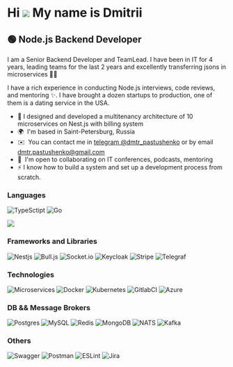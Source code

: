 Hi ![](https://user-images.githubusercontent.com/18350557/176309783-0785949b-9127-417c-8b55-ab5a4333674e.gif) My name is Dmitrii
===============================================================================================================================

🟢 Node.js Backend Developer
----------------------------

I am a Senior Backend Developer and TeamLead. I have been in IT for 4 years, leading teams for the last 2 years and excellently transferring jsons in microservices 🧑‍🎨 

I have a rich experience in conducting Node.js interviews, code reviews, and mentoring ✨. I have brought a dozen startups to production, one of them is a dating service in the USA. 

* 🚀 I designed and developed a multitenancy architecture of 10 microservices on Nest.js with billing system
* 🌍  I'm based in Saint-Petersburg, Russia
* ✉️  You can contact me in [telegram @dmtr_pastushenko](https://t.me/dmtr_pastushenko) or by email [dmtr.pastushenko@gmail.com](mailto:dmtr.pastushenko@gmail.com)
* 🤝  I'm open to collaborating on IT conferences, podcasts, mentoring
* ⚡️  I know how to build a system and set up a development process from scratch.

### Languages

![TypeSctipt](https://img.shields.io/badge/typescript-%233178C6?style=for-the-badge&logo=typescript&logoColor=white)
![Go](https://img.shields.io/badge/go-%2300ADD8.svg?&style=for-the-badge&logo=go&logoColor=white)

![](https://github-readme-stats.vercel.app/api/top-langs/?username=Demetra0&theme=dark&hide_border=true&include_all_commits=true&count_private=true&layout=compact)

### Frameworks and Libraries

![Nestjs](https://img.shields.io/badge/nestjs-%23E0234E?style=for-the-badge&logo=nestjs&logoColor=white)
![Bull.js](https://img.shields.io/badge/bull.js-%23DB0A40?style=for-the-badge&logo=redbull&logoColor=white)
![Socket.io](https://img.shields.io/badge/socket.io-%23010101?style=for-the-badge&logo=socket.io&logoColor=white)
![Keycloak](https://img.shields.io/badge/Keycloak-%234D4D4D?style=for-the-badge&logo=Keycloak&logoColor=white)
![Stripe](https://img.shields.io/badge/stripe-%23008CDD?style=for-the-badge&logo=stripe&logoColor=white)
![Telegraf](https://img.shields.io/badge/telegraf-%2326A5E4?style=for-the-badge&logo=telegram&logoColor=white)

### Technologies
![Microservices](https://img.shields.io/badge/microservices-green?style=for-the-badge)
![Docker](https://img.shields.io/badge/docker-%230db7ed.svg?&style=for-the-badge&logo=docker&logoColor=white)
![Kubernetes](https://img.shields.io/badge/kubernetes-%23326ce5.svg?style=for-the-badge&logo=kubernetes&logoColor=white)
![GitlabCI](https://img.shields.io/badge/gitlab-%23FC6D26?style=for-the-badge&logo=gitlab&logoColor=white)
![Azure](https://img.shields.io/badge/azure%20devops-blue?style=for-the-badge)


### DB && Message Brokers

![Postgres](https://img.shields.io/badge/postgres-%23316192.svg?style=for-the-badge&logo=postgresql&logoColor=white)
![MySQL](https://img.shields.io/badge/MySQL-00000F?style=for-the-badge&logo=mysql&logoColor=white)
![Redis](https://img.shields.io/badge/redis-%23DD0031.svg?style=for-the-badge&logo=redis&logoColor=white)
![MongoDB](https://img.shields.io/badge/mongodb-%2347A248?style=for-the-badge&logo=mongodb&logoColor=white)
![NATS](https://img.shields.io/badge/natsdotio-%2327AAE1?style=for-the-badge&logo=natsdotio&logoColor=white)
![Kafka](https://img.shields.io/badge/Apache%20Kafka-000?style=for-the-badge&logo=apachekafka)

### Others

![Swagger](https://img.shields.io/badge/-Swagger-%23Clojure?style=for-the-badge&logo=swagger&logoColor=white)
![Postman](https://img.shields.io/badge/Postman-FF6C37?style=for-the-badge&logo=postman&logoColor=white)
![ESLint](https://img.shields.io/badge/ESLint-4B3263?style=for-the-badge&logo=eslint&logoColor=white)
![Jira](https://img.shields.io/badge/jira-%230A0FFF.svg?style=for-the-badge&logo=jira&logoColor=white)
